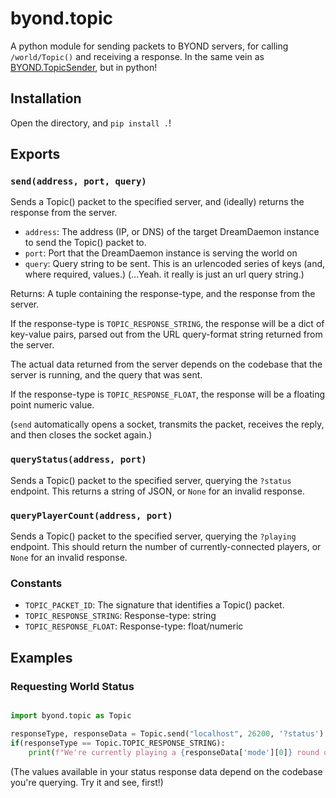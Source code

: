 # byond.topic

A python module for sending packets to BYOND servers, for calling
`/world/Topic()` and receiving a response. In the same vein as
[BYOND.TopicSender](https://github.com/Cyberboss/BYOND.TopicSender),
but in python!

## Installation

Open the directory, and `pip install .`!

## Exports
### `send(address, port, query)`

Sends a Topic() packet to the specified server, and (ideally) returns
the response from the server.
* `address`: The address (IP, or DNS) of the target DreamDaemon
  instance to send the Topic() packet to.
* `port`: Port that the DreamDaemon instance is serving the world on
* `query`: Query string to be sent. This is an urlencoded series of
  keys (and, where required, values.)
  (...Yeah. it really is just an url query string.)

Returns: A tuple containing the response-type, and the response from
the server.

If the response-type is `TOPIC_RESPONSE_STRING`, the response will be
a dict of key-value pairs, parsed out from the URL query-format string
returned from the server.

The actual data returned from the server depends on the codebase that
the server is running, and the query that was sent.

If the response-type is `TOPIC_RESPONSE_FLOAT`, the response will be a
floating point numeric value.

(`send` automatically opens a socket, transmits the packet, receives
the reply, and then closes the socket again.)

### `queryStatus(address, port)`

Sends a Topic() packet to the specified server, querying the `?status`
endpoint. This returns a string of JSON, or `None` for an invalid
response.

### `queryPlayerCount(address, port)`

Sends a Topic() packet to the specified server, querying the
`?playing` endpoint. This should return the number of
currently-connected players, or `None` for an invalid response.

### Constants

* `TOPIC_PACKET_ID`: The signature that identifies a Topic() packet.
* `TOPIC_RESPONSE_STRING`: Response-type: string
* `TOPIC_RESPONSE_FLOAT`: Response-type: float/numeric

## Examples

### Requesting World Status

```python

import byond.topic as Topic

responseType, responseData = Topic.send("localhost", 26200, '?status')
if(responseType == Topic.TOPIC_RESPONSE_STRING):
    print(f"We're currently playing a {responseData['mode'][0]} round on {responseData['map_name'][0]}, with {responseData['players'][0]} players!")
```

(The values available in your status response data depend on the
codebase you're querying. Try it and see, first!)
